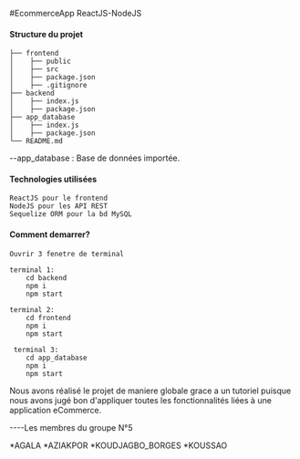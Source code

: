 #EcommerceApp ReactJS-NodeJS 


#### Structure du projet

```
├── frontend
│    ├── public
│    ├── src
│    ├── package.json
│    ├── .gitignore
├── backend
│    ├── index.js
│    ├── package.json
├── app_database
│    ├── index.js
│    ├── package.json
└── README.md
```

--app_database : Base de données importée.

#### Technologies utilisées

```
ReactJS pour le frontend
NodeJS pour les API REST
Sequelize ORM pour la bd MySQL 
```

#### Comment demarrer?

```
Ouvrir 3 fenetre de terminal

terminal 1:
    cd backend
    npm i
    npm start

terminal 2:
    cd frontend
    npm i
    npm start

 terminal 3:
    cd app_database
    npm i
    npm start
```

Nous avons réalisé le projet de maniere globale grace a un tutoriel puisque nous avons jugé bon d'appliquer toutes les fonctionnalités liées à une application eCommerce.

----Les membres du groupe N°5

*AGALA
*AZIAKPOR
*KOUDJAGBO_BORGES
*KOUSSAO